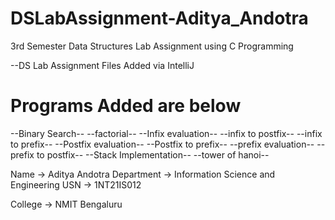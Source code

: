 # DSLabAssignment-Aditya_Andotra

3rd Semester Data Structures Lab Assignment using C Programming

--DS Lab Assignment Files Added via IntelliJ

<h1>Programs Added are below</h1>

--Binary Search--
--factorial--
--Infix evaluation--
--infix to postfix--
--infix to prefix--
--Postfix evaluation--
--Postfix to prefix--
--prefix evaluation--
--prefix to postfix--
--Stack Implementation--
--tower of hanoi--

Name -> Aditya Andotra
Department -> Information Science and Engineering
USN -> 1NT21IS012

College -> NMIT Bengaluru
